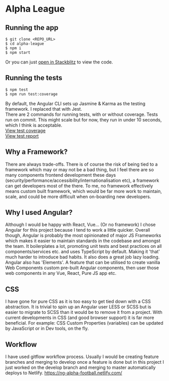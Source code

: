 # Alpha League

## Running the app
	$ git clone <REPO_URL>
	$ cd alpha-league
	$ npm i
	$ npm start 

Or you can just [open in Stackblitz](https://stackblitz.com/github/DanAlvares/alpha-league) to view the code.

## Running the tests  
	$ npm test 
	$ npm run test:coverage 
By default, the Angular CLI sets up Jasmine & Karma as the testing framework. I replaced that with Jest.   
There are 2 commands for running tests, with or without coverage. Tests run on commit. This might scale but for now, they run in under 10 seconds, which I think is acceptable.   
[View test coverage](https://ng-alpha-football.netlify.com/coverage/lcov-report)    
[View test report](https://ng-alpha-football.netlify.com/assets/test-report.html)  
 

## Why a Framework?
There are always trade-offs. There is of course the risk of being tied to a framework which may or may not be a bad thing, but I feel there are so many components frontend development these days (security/performance/accessibility/internationalisation etc), a framework can get developers most of the there. To me, no framework effectively means custom built framework, which would be far more work to maintain, scale, and could be more difficult when on-boarding new developers.

## Why I used Angular?
Although I would be happy with React, Vue... (Or no framework) I chose Angular for this project because I tend to work a little quicker. Overall though, Angular is probably the most opinionated of major JS Frameworks which makes it easier to maintain standards in the codebase and amongst the team. It boilerplates a lot, promoting unit tests and best practices on all components/services etc. and uses TypeScript by default. Making it 'that' much harder to introduce bad habits. It also does a great job lazy loading. Angular also has 'Elements'. A feature that can be utilised to create vanilla Web Components custom pre-built Angular components, then user those web components in any Vue, React, Pure JS app etc.

## CSS
I have gone for pure CSS as it is too easy to get tied down with a CSS abstraction. It is trivial to spin up an Angular user LESS or SCSS but is easier to migrate to SCSS than it would be to remove it from a project. With current developments in CSS (and good browser support) it is far more beneficial. For example: CSS Custom Properties (variables) can be updated by JavaScript or in Dev tools, on the fly. 

## Workflow
I have used gitflow workflow process. Usually I would be creating feature branches and merging to develop once a feature is done but in this project I just worked on the develop branch and merging to master automatically deploys to Netlify. https://ng-alpha-football.netlify.com/

